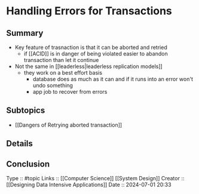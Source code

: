 # Handling Errors for Transactions

## Summary

- Key feature of trasnaction is that it can be aborted and retried
	- if [[ACID]] is in danger of being violated easier to abandon transaction than let it continue
- Not the same in [[leaderless|leaderless replication models]]
	- they work on a best effort basis
		- database does as much as it can and if it runs into an error won't undo something
		- app job to recover from errors
## Subtopics

- [[Dangers of Retrying aborted transaction]]

## Details

## Conclusion


Type :: #topic
Links :: [[Computer Science]] [[System Design]]
Creator :: [[Designing Data Intensive Applications]]
Date ::  2024-07-01 20:33
